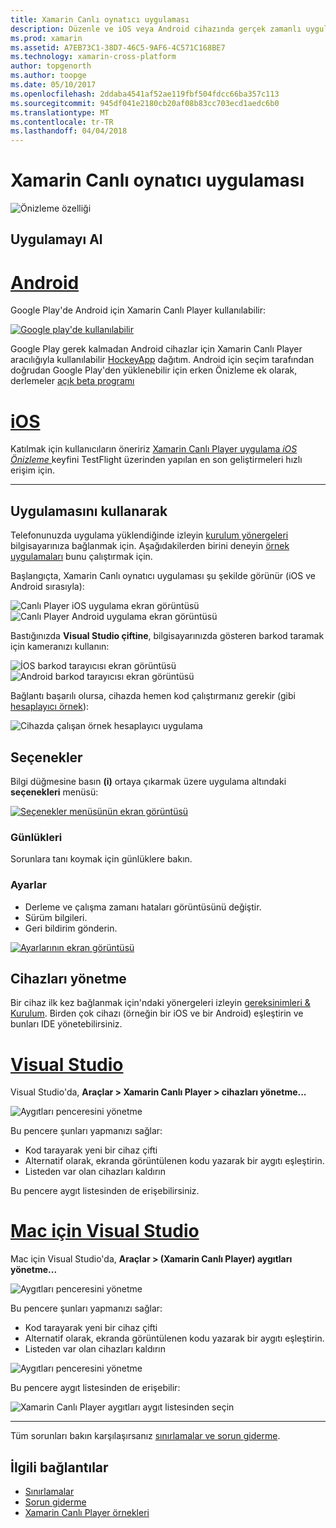 ```yaml
---
title: Xamarin Canlı oynatıcı uygulaması
description: Düzenle ve iOS veya Android cihazında gerçek zamanlı uygulamaları test etme
ms.prod: xamarin
ms.assetid: A7EB73C1-38D7-46C5-9AF6-4C571C168BE7
ms.technology: xamarin-cross-platform
author: topgenorth
ms.author: toopge
ms.date: 05/10/2017
ms.openlocfilehash: 2ddaba4541af52ae119fbf504fdcc66ba357c113
ms.sourcegitcommit: 945df041e2180cb20af08b83cc703ecd1aedc6b0
ms.translationtype: MT
ms.contentlocale: tr-TR
ms.lasthandoff: 04/04/2018
---
```

# <a name="xamarin-live-player-app"></a>Xamarin Canlı oynatıcı uygulaması

![Önizleme özelliği](~/media/shared/preview.png)

## <a name="get-the-app"></a>Uygulamayı Al

# <a name="androidtabandroid"></a>[Android](#tab/android)

Google Play'de Android için Xamarin Canlı Player kullanılabilir:

[ ![Google play'de kullanılabilir](images/google-play-badge.png)](https://play.google.com/store/apps/details?id=com.xamarin.live)

Google Play gerek kalmadan Android cihazlar için Xamarin Canlı Player aracılığıyla kullanılabilir [HockeyApp](https://aka.ms/xlp-hockeyapp) dağıtım. Android için seçim tarafından doğrudan Google Play'den yüklenebilir için erken Önizleme ek olarak, derlemeler [açık beta programı](https://play.google.com/apps/testing/com.xamarin.live)

# <a name="iostabios"></a>[iOS](#tab/ios)

Katılmak için kullanıcıların öneririz [Xamarin Canlı Player uygulama _iOS Önizleme_ ](https://aka.ms/liveplayeralpha) keyfini TestFlight üzerinden yapılan en son geliştirmeleri hızlı erişim için.

-----

## <a name="using-the-app"></a>Uygulamasını kullanarak

Telefonunuzda uygulama yüklendiğinde izleyin [kurulum yönergeleri](~/tools/live-player/install.md) bilgisayarınıza bağlanmak için. Aşağıdakilerden birini deneyin [örnek uygulamaları](~/tools/live-player/samples.md) bunu çalıştırmak için.

Başlangıçta, Xamarin Canlı oynatıcı uygulaması şu şekilde görünür (iOS ve Android sırasıyla):

![Canlı Player iOS uygulama ekran görüntüsü](player-images/app-iphone-sml.png) ![Canlı Player Android uygulama ekran görüntüsü](player-images/app-android-sml.png)

Bastığınızda **Visual Studio çiftine**, bilgisayarınızda gösteren barkod taramak için kameranızı kullanın:

![İOS barkod tarayıcısı ekran görüntüsü](player-images/scan-iphone-sml.png) ![Android barkod tarayıcısı ekran görüntüsü](player-images/scan-android-sml.png)

Bağlantı başarılı olursa, cihazda hemen kod çalıştırmanız gerekir (gibi [hesaplayıcı örnek](https://developer.xamarin.com/samples/mobile/LivePlayer/BasicCalculator)):

![Cihazda çalışan örnek hesaplayıcı uygulama](player-images/basic-calculator-iphone-sml.png)

## <a name="options"></a>Seçenekler

Bilgi düğmesine basın **(i)** ortaya çıkarmak üzere uygulama altındaki **seçenekleri** menüsü:

[ ![Seçenekler menüsünün ekran görüntüsü](player-images/options-sml.png)](player-images/options.png#lightbox)

### <a name="logs"></a>Günlükleri

Sorunlara tanı koymak için günlüklere bakın.

### <a name="settings"></a>Ayarlar

* Derleme ve çalışma zamanı hataları görüntüsünü değiştir.
* Sürüm bilgileri.
* Geri bildirim gönderin.

[ ![Ayarlarının ekran görüntüsü](player-images/settings-sml.png)](player-images/settings.png#lightbox)

## <a name="managing-devices"></a>Cihazları yönetme

Bir cihaz ilk kez bağlanmak için'ndaki yönergeleri izleyin [gereksinimleri & Kurulum](~/tools/live-player/install.md). Birden çok cihazı (örneğin bir iOS ve bir Android) eşleştirin ve bunları IDE yönetebilirsiniz.

# <a name="visual-studiotabwindows"></a>[Visual Studio](#tab/windows)

Visual Studio'da, **Araçlar > Xamarin Canlı Player > cihazları yönetme...**

![Aygıtları penceresini yönetme](player-images/manage-tools-menu-vs.png)

Bu pencere şunları yapmanızı sağlar:

- Kod tarayarak yeni bir cihaz çifti
- Alternatif olarak, ekranda görüntülenen kodu yazarak bir aygıtı eşleştirin.
- Listeden var olan cihazları kaldırın

Bu pencere aygıt listesinden de erişebilirsiniz.

# <a name="visual-studio-for-mactabmacos"></a>[Mac için Visual Studio](#tab/macos)

Mac için Visual Studio'da, **Araçlar > (Xamarin Canlı Player) aygıtları yönetme...**

![Aygıtları penceresini yönetme](player-images/manage-tools-menu.png)

Bu pencere şunları yapmanızı sağlar:

- Kod tarayarak yeni bir cihaz çifti
- Alternatif olarak, ekranda görüntülenen kodu yazarak bir aygıtı eşleştirin.
- Listeden var olan cihazları kaldırın

![Aygıtları penceresini yönetme](player-images/manage.png)

Bu pencere aygıt listesinden de erişebilir:

![Xamarin Canlı Player aygıtları aygıt listesinden seçin](player-images/manage-device-menu.png)

-----

Tüm sorunları bakın karşılaşırsanız [sınırlamalar ve sorun giderme](~/tools/live-player/troubleshooting.md).


## <a name="related-links"></a>İlgili bağlantılar

- [Sınırlamalar](~/tools/live-player/limitations.md)
- [Sorun giderme](~/tools/live-player/troubleshooting.md)
- [Xamarin Canlı Player örnekleri](~/tools/livehttps://developer.xamarin.com/samples.md)
